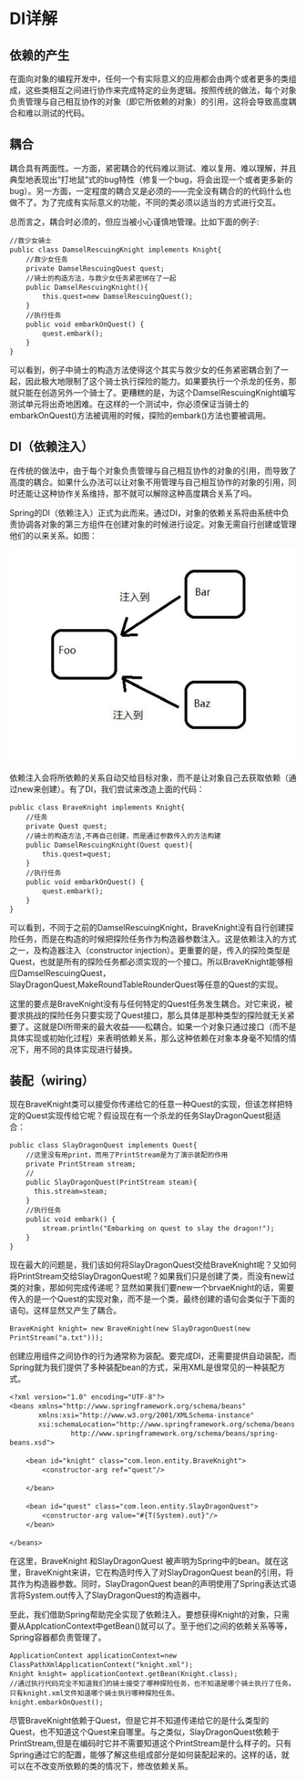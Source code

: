 # DI详解

## 依赖的产生
在面向对象的编程开发中，任何一个有实际意义的应用都会由两个或者更多的类组成，这些类相互之间进行协作来完成特定的业务逻辑。按照传统的做法，每个对象负责管理与自己相互协作的对象（即它所依赖的对象）的引用，这将会导致高度耦合和难以测试的代码。

## 耦合

耦合具有两面性。一方面，紧密耦合的代码难以测试、难以复用、难以理解，并且典型地表现出“打地鼠”式的bug特性（修复一个bug，将会出现一个或者更多新的bug）。另一方面，一定程度的耦合又是必须的——完全没有耦合的的代码什么也做不了。为了完成有实际意义的功能，不同的类必须以适当的方式进行交互。

总而言之，耦合时必须的，但应当被小心谨慎地管理。比如下面的例子:

```
//救少女骑士
public class DamselRescuingKnight implements Knight{
    //救少女任务
    private DamselRescuingQuest quest;
    //骑士的构造方法，与救少女任务紧密绑在了一起
    public DamselRescuingKnight(){
        this.quest=new DamselRescuingQuest();
    }
    //执行任务
    public void embarkOnQuest() {
        quest.embark();
    }
}
```
可以看到，例子中骑士的构造方法使得这个其实与救少女的任务紧密耦合到了一起，因此极大地限制了这个骑士执行探险的能力。如果要执行一个杀龙的任务，那就只能在创造另外一个骑士了。更糟糕的是，为这个DamselRescuingKnight编写测试单元将出奇地困难。在这样的一个测试中，你必须保证当骑士的embarkOnQuest()方法被调用的时候，探险的embark()方法也要被调用。

## DI（依赖注入）
在传统的做法中，由于每个对象负责管理与自己相互协作的对象的引用，而导致了高度的耦合。如果什么办法可以让对象不用管理与自己相互协作的对象的引用，同时还能让这种协作关系维持，那不就可以解除这种高度耦合关系了吗。

Spring的DI（依赖注入）正式为此而来。通过DI，对象的依赖关系将由系统中负责协调各对象的第三方组件在创建对象的时候进行设定。对象无需自行创建或管理他们的以来关系。如图：

![](img/DI.jpg)

依赖注入会将所依赖的关系自动交给目标对象，而不是让对象自己去获取依赖（通过new来创建）。有了DI，我们尝试来改造上面的代码：
```
public class BraveKnight implements Knight{
    //任务
    private Quest quest;
    //骑士的构造方法,不再自己创建，而是通过参数传入的方法构建
    public DamselRescuingKnight(Quest quest){
        this.quest=quest;
    }
    //执行任务
    public void embarkOnQuest() {
        quest.embark();
    }
}
```
可以看到，不同于之前的DamselRescuingKnight，BraveKnight没有自行创建探险任务，而是在构造的时候把探险任务作为构造器参数注入。这是依赖注入的方式之一，及构造器注入（constructor injection）。更重要的是，传入的探险类型是Quest，也就是所有的探险任务都必须实现的一个接口。所以BraveKnight能够相应DamselRescuingQuest，SlayDragonQuest,MakeRoundTableRounderQuest等任意的Quest的实现。

这里的要点是BraveKnight没有与任何特定的Quest任务发生耦合。对它来说，被要求挑战的探险任务只要实现了Quest接口，那么具体是那种类型的探险就无关紧要了。这就是DI所带来的最大收益——松耦合。如果一个对象只通过接口（而不是具体实现或初始化过程）来表明依赖关系，那么这种依赖在对象本身毫不知情的情况下，用不同的具体实现进行替换。

## 装配（wiring）
现在BraveKnight类可以接受你传递给它的任意一种Quest的实现，但该怎样把特定的Quest实现传给它呢？假设现在有一个杀龙的任务SlayDragonQuest挺适合：
```
public class SlayDragonQuest implements Quest{
    //这里没有用print，而用了PrintStream是为了演示装配的作用
    private PrintStream stream;
    //
    public SlayDragonQuest(PrintStream steam){
      this.stream=steam;  
    }
    //执行任务
    public void embark() {
        stream.println("Embarking on quest to slay the dragon!");
    }
}
```
现在最大的问题是，我们该如何将SlayDragonQuest交给BraveKnight呢？又如何将PrintStream交给SlayDragonQuest呢？如果我们只是创建了类，而没有new过类的对象，那如何完成传递呢？显然如果我们要new一个brvaeKnight的话，需要传入的是一个Quest的实现对象，而不是一个类，最终创建的语句会类似于下面的语句。这样显然又产生了耦合。
```
BraveKnight knight= new BraveKnight(new SlayDragonQuest(new PrintStream("a.txt")));
```

创建应用组件之间协作的行为通常称为装配。要完成DI，还需要提供自动装配，而Spring就为我们提供了多种装配bean的方式，采用XML是很常见的一种装配方式。
```
<?xml version="1.0" encoding="UTF-8"?>
<beans xmlns="http://www.springframework.org/schema/beans"
       xmlns:xsi="http://www.w3.org/2001/XMLSchema-instance"
       xsi:schemaLocation="http://www.springframework.org/schema/beans
               http://www.springframework.org/schema/beans/spring-beans.xsd">

    <bean id="knight" class="com.leon.entity.BraveKnight">
        <constructor-arg ref="quest"/>

    </bean>

    <bean id="quest" class="com.leon.entity.SlayDragonQuest">
        <constructor-arg value="#{T(System).out}"/>
    </bean>

</beans>    
```
在这里，BraveKnight 和SlayDragonQuest 被声明为Spring中的bean。就在这里，BraveKnight来讲，它在构造时传入了对SlayDragonQuest bean的引用，将其作为构造器参数。同时，SlayDragonQuest bean的声明使用了Spring表达式语言将System.out传入了SlayDragonQuest的构造器中。

至此，我们借助Spring帮助完全实现了依赖注入。要想获得Knight的对象，只需要从ApplcationContext中getBean()就可以了。至于他们之间的依赖关系等等，Spring容器都负责管理了。
```
ApplicationContext applicationContext=new ClassPathXmlApplicationContext("knight.xml");
Knight knight= applicationContext.getBean(Knight.class);
//通过执行代码完全不知道我们的骑士接受了哪种探险任务，也不知道是哪个骑士执行了任务。只有knight.xml文件知道哪个骑士执行哪种探险任务。
knight.embarkOnQuest();
```
尽管BraveKnight依赖于Quest，但是它并不知道传递给它的是什么类型的Quest，也不知道这个Quest来自哪里。与之类似，SlayDragonQuest依赖于PrintStream,但是在编码时它并不需要知道这个PrintStream是什么样子的。只有Spring通过它的配置，能够了解这些组成部分是如何装配起来的。这样的话，就可以在不改变所依赖的类的情况下，修改依赖关系。
